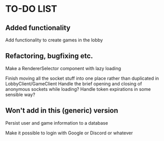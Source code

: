 TO-DO LIST
==========

Added functionality
-------------------

Add functionality to create games in the lobby

Refactoring, bugfixing etc.
---------------------------

Make a RendererSelector component with lazy loading

Finish moving all the socket stuff into one place rather than duplicated in LobbyClient/GameClient
Handle the brief opening and closing of anonymous sockets while loading?
Handle token expirations in some sensible way?


Won't add in this (generic) version
-----------------------------------

Persist user and game information to a database

Make it possible to login with Google or Discord or whatever
